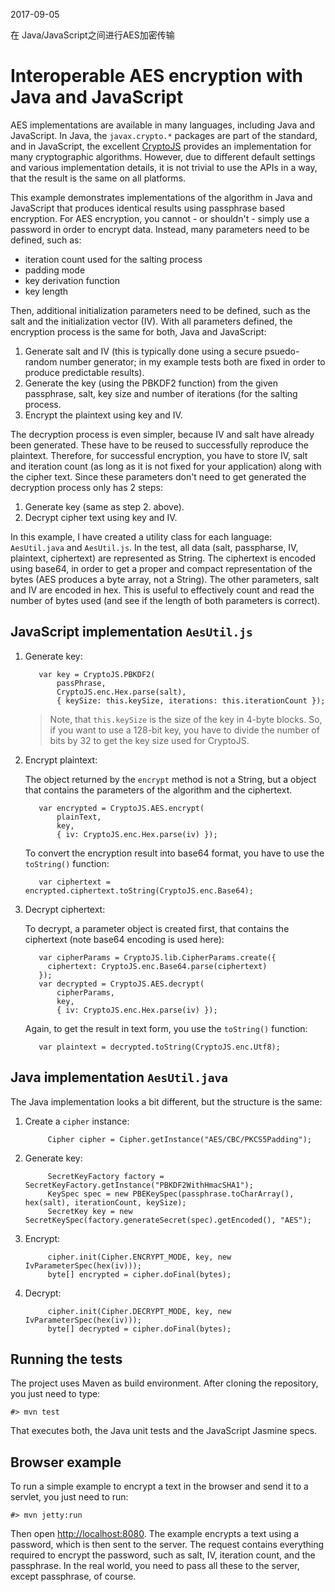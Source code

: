 2017-09-05

在 Java/JavaScript之间进行AES加密传输

Interoperable AES encryption with Java and JavaScript
=====================================================

AES implementations are available in many languages, including Java and JavaScript. In Java, the `javax.crypto.*` 
packages are part of the standard, and in JavaScript, the excellent [CryptoJS][1] provides an implementation for many 
cryptographic algorithms. However, due to different default settings and various implementation details, it is not 
trivial to use the APIs in a way, that the result is the same on all platforms.

This example demonstrates implementations of the algorithm in Java and JavaScript that produces identical results using
passphrase based encryption. For AES encryption, you cannot - or shouldn't - simply use a password in order to encrypt
data. Instead, many parameters need to be defined, such as:

* iteration count used for the salting process
* padding mode
* key derivation function
* key length

Then, additional initialization parameters need to be defined, such as the salt and the initialization vector (IV). With
all parameters defined, the encryption process is the same for both, Java and JavaScript:

1. Generate salt and IV (this is typically done using a secure psuedo-random number generator; in my example tests both
are fixed in order to produce predictable results).
2. Generate the key (using the PBKDF2 function) from the given passphrase, salt, key size and number of iterations (for
the salting process.
3. Encrypt the plaintext using key and IV.

The decryption process is even simpler, because IV and salt have already been generated. These have to be reused to 
successfully reproduce the plaintext. Therefore, for successful encryption, you have to store IV, salt and
iteration count (as long as it is not fixed for your application) along with the cipher text. Since these parameters 
don't need to get generated the decryption process only has 2 steps:

1.  Generate key (same as step 2. above).
2.  Decrypt cipher text using key and IV.

In this example, I have created a utility class for each language: `AesUtil.java` and `AesUtil.js`. In the test, all
data (salt, passpharse, IV, plaintext, ciphertext) are represented as String. The ciphertext is encoded using base64,
in order to get a proper and compact representation of the bytes (AES produces a byte array, not a String). The other
parameters, salt and IV are encoded in hex. This is useful to effectively count and read the number of bytes used
(and see if the length of both parameters is correct).

## JavaScript implementation `AesUtil.js`

1. Generate key:

          var key = CryptoJS.PBKDF2(
              passPhrase, 
              CryptoJS.enc.Hex.parse(salt),
              { keySize: this.keySize, iterations: this.iterationCount });

    > Note, that `this.keySize` is the size of the key in 4-byte blocks. So, if you want to use a 128-bit key, you have to 
    divide the number of bits by 32 to get the key size used for CryptoJS.

2. Encrypt plaintext:

    The object returned by the `encrypt` method is not a String, but a object that contains the parameters of the algorithm 
    and the ciphertext.
    
          var encrypted = CryptoJS.AES.encrypt(
              plainText,
              key,
              { iv: CryptoJS.enc.Hex.parse(iv) });

    To convert the encryption result into base64 format, you have to use the `toString()` function:
    
          var ciphertext = encrypted.ciphertext.toString(CryptoJS.enc.Base64);

3. Decrypt ciphertext:

    To decrypt, a parameter object is created first, that contains the ciphertext (note base64 encoding is used here):
    
          var cipherParams = CryptoJS.lib.CipherParams.create({
            ciphertext: CryptoJS.enc.Base64.parse(ciphertext)
          });
          var decrypted = CryptoJS.AES.decrypt(
              cipherParams,
              key,
              { iv: CryptoJS.enc.Hex.parse(iv) });
    
    Again, to get the result in text form, you use the `toString()` function:
    
          var plaintext = decrypted.toString(CryptoJS.enc.Utf8);

## Java implementation `AesUtil.java`

The Java implementation looks a bit different, but the structure is the same:

1. Create a `cipher` instance:

            Cipher cipher = Cipher.getInstance("AES/CBC/PKCS5Padding");

2. Generate key:

            SecretKeyFactory factory = SecretKeyFactory.getInstance("PBKDF2WithHmacSHA1");
            KeySpec spec = new PBEKeySpec(passphrase.toCharArray(), hex(salt), iterationCount, keySize);
            SecretKey key = new SecretKeySpec(factory.generateSecret(spec).getEncoded(), "AES");

3. Encrypt:

            cipher.init(Cipher.ENCRYPT_MODE, key, new IvParameterSpec(hex(iv)));
            byte[] encrypted = cipher.doFinal(bytes);

4. Decrypt:

            cipher.init(Cipher.DECRYPT_MODE, key, new IvParameterSpec(hex(iv)));
            byte[] decrypted = cipher.doFinal(bytes);


## Running the tests

The project uses Maven as build environment. After cloning the repository, you just need to type:

    #> mvn test
    
That executes both, the Java unit tests and the JavaScript Jasmine specs.

## Browser example

To run a simple example to encrypt a text in the browser and send it to a servlet, you just need to run:

    #> mvn jetty:run
    
Then open [http://localhost:8080][2]. The example encrypts a text using a password, which is then sent to
the server. The request contains everything required to encrypt the password, such as salt, IV, iteration count,
and the passphrase. In the real world, you need to pass all these to the server, except passphrase, of 
course. 

 [1]: http://code.google.com/p/crypto-js
 [2]: http://localhost:8080
